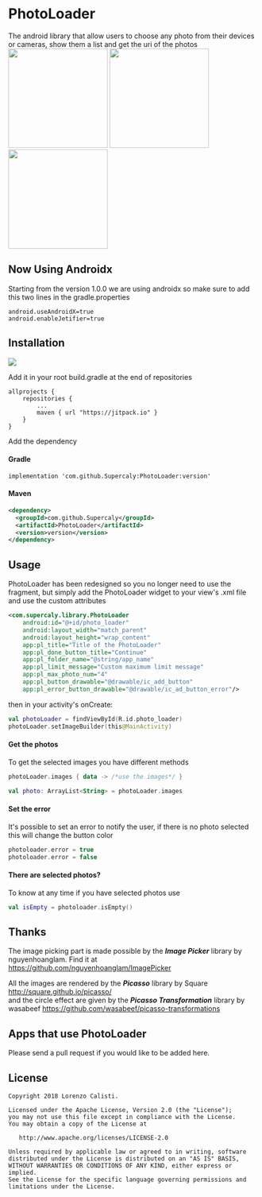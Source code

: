 # PhotoLoader
The android library that allow users to choose any photo from their devices or cameras, show them a list and get the uri of the photos <br/>
<img src="https://raw.githubusercontent.com/Supercaly/PhotoLoader/master/images/screen-empty.png" width="200">
<img src="https://raw.githubusercontent.com/Supercaly/PhotoLoader/master/images/screen-data.png" width="200">
<img src="https://raw.githubusercontent.com/Supercaly/PhotoLoader/master/images/screen-error.png" width="200">

## Now Using Androidx
Starting from the version 1.0.0 we are using androidx so make sure to add this two lines in the gradle.properties
```
android.useAndroidX=true
android.enableJetifier=true
```

## Installation
[![](https://jitpack.io/v/Supercaly/PhotoLoader-Android.svg)](https://jitpack.io/#Supercaly/PhotoLoader-Android)

Add it in your root build.gradle at the end of repositories

```
allprojects {
    repositories {
        ...
        maven { url "https://jitpack.io" }
    }
}
```

Add the dependency
#### Gradle
```
implementation 'com.github.Supercaly:PhotoLoader:version'
```

#### Maven
```xml
<dependency>
  <groupId>com.github.Supercaly</groupId>
  <artifactId>PhotoLoader</artifactId>
  <version>version</version>
</dependency>
```

## Usage
PhotoLoader has been redesigned so you no longer need to use the fragment, but simply add the PhotoLoader widget
to your view's .xml file and use the custom attributes

```xml
<com.supercaly.library.PhotoLoader
    android:id="@+id/photo_loader"
    android:layout_width="match_parent"
    android:layout_height="wrap_content"
    app:pl_title="Title of the PhotoLoader"
    app:pl_done_button_title="Continue"
    app:pl_folder_name="@string/app_name"
    app:pl_limit_message="Custom maximum limit message"
    app:pl_max_photo_num="4"
    app:pl_button_drawable="@drawable/ic_add_button"
    app:pl_error_button_drawable="@drawable/ic_ad_button_error"/>
```

then in your activity's onCreate: 

```kotlin
val photoLoader = findViewById(R.id.photo_loader)
photoLoader.setImageBuilder(this@MainActivity)
```


#### Get the photos
To get the selected images you have different methods
```kotlin
photoLoader.images { data -> /*use the images*/ }

val photo: ArrayList<String> = photoLoader.images
```

#### Set the error
It's possible to set an error to notify the user, if there is no photo selected this will change the button color

```kotlin
photoloader.error = true
photoloader.error = false
```

#### There are selected photos?
To know at any time if you have selected photos use
```kotlin
val isEmpty = photoloader.isEmpty()
```
## Thanks
The image picking part is made possible by the ***Image Picker*** library by nguyenhoanglam.
Find it at https://github.com/nguyenhoanglam/ImagePicker

All the images are rendered by the ***Picasso*** library by Square http://square.github.io/picasso/ <br/>
and the circle effect are given by the ***Picasso Transformation*** library by wasabeef https://github.com/wasabeef/picasso-transformations

## Apps that use PhotoLoader
Please send a pull request if you would like to be added here.

## License
```
Copyright 2018 Lorenzo Calisti.

Licensed under the Apache License, Version 2.0 (the "License");
you may not use this file except in compliance with the License.
You may obtain a copy of the License at

   http://www.apache.org/licenses/LICENSE-2.0

Unless required by applicable law or agreed to in writing, software
distributed under the License is distributed on an "AS IS" BASIS,
WITHOUT WARRANTIES OR CONDITIONS OF ANY KIND, either express or implied.
See the License for the specific language governing permissions and
limitations under the License.
```
